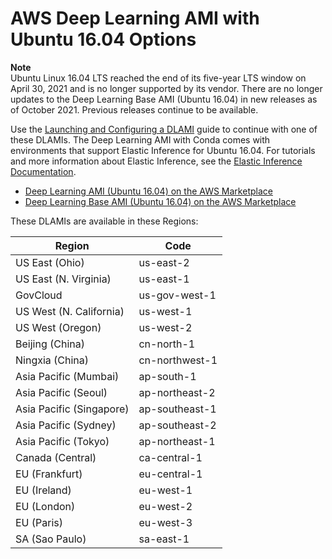 # AWS Deep Learning AMI with Ubuntu 16\.04 Options<a name="ubuntu"></a>

**Note**  
Ubuntu Linux 16\.04 LTS reached the end of its five\-year LTS window on April 30, 2021 and is no longer supported by its vendor\. There are no longer updates to the Deep Learning Base AMI \(Ubuntu 16\.04\) in new releases as of October 2021\. Previous releases continue to be available\.

Use the [Launching and Configuring a DLAMI](launch-config.md) guide to continue with one of these DLAMIs\. The Deep Learning AMI with Conda comes with environments that support Elastic Inference for Ubuntu 16\.04\. For tutorials and more information about Elastic Inference, see the [Elastic Inference Documentation](https://docs.aws.amazon.com/elastic-inference/latest/developerguide/what-is-ei.html)\.
+ [Deep Learning AMI \(Ubuntu 16\.04\) on the AWS Marketplace](https://aws.amazon.com/marketplace/pp/B077GCH38C)
+ [Deep Learning Base AMI \(Ubuntu 16\.04\) on the AWS Marketplace](https://aws.amazon.com/marketplace/pp/B077GCZ4GR)

These DLAMIs are available in these Regions:


| Region | Code | 
| --- | --- | 
| US East \(Ohio\) | us\-east\-2 | 
| US East \(N\. Virginia\) | us\-east\-1 | 
| GovCloud | us\-gov\-west\-1 | 
| US West \(N\. California\) | us\-west\-1 | 
| US West \(Oregon\) | us\-west\-2 | 
| Beijing \(China\) | cn\-north\-1 | 
| Ningxia \(China\) | cn\-northwest\-1 | 
| Asia Pacific \(Mumbai\) | ap\-south\-1 | 
| Asia Pacific \(Seoul\) | ap\-northeast\-2 | 
| Asia Pacific \(Singapore\) | ap\-southeast\-1 | 
| Asia Pacific \(Sydney\) | ap\-southeast\-2 | 
| Asia Pacific \(Tokyo\) | ap\-northeast\-1 | 
| Canada \(Central\) | ca\-central\-1 | 
| EU \(Frankfurt\) | eu\-central\-1 | 
| EU \(Ireland\) | eu\-west\-1 | 
| EU \(London\) | eu\-west\-2 | 
| EU \(Paris\) | eu\-west\-3 | 
| SA \(Sao Paulo\) | sa\-east\-1 | 